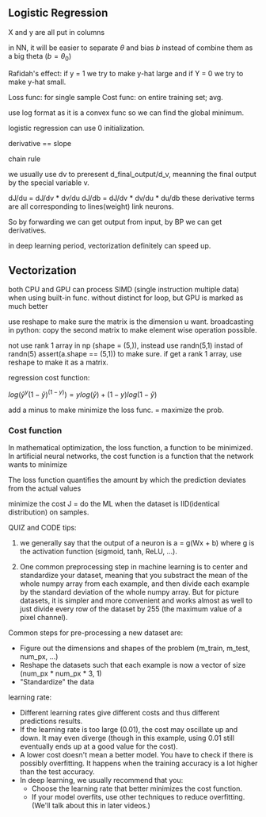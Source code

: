 ## Logistic Regression

X and y are all put in columns

in NN, it will be easier to separate $\theta$ and bias $b$ instead of combine them as a big theta ($b=\theta_0$)

Rafidah's effect: if y = 1 we try to make y-hat large and if Y = 0 we try to make y-hat small.

Loss func: for single sample
Cost func: on entire training set; avg.

use log format as it is a convex func so we can find the global minimum.

logistic regression can use 0 initialization.


derivative == slope


chain rule

we usually use dv to preresent d_final_output/d_v, meanning the final output by the special variable v.

dJ/du = dJ/dv * dv/du
dJ/db = dJ/dv * dv/du * du/db
these derivative terms are all corresponding to lines(weight) link neurons.

So by forwarding we can get output from input, by BP we can get derivatives.


in deep learning period, vectorization definitely can speed up.


## Vectorization

both CPU and GPU can process SIMD (single instruction multiple data) when using built-in func. without distinct for loop, but GPU is marked as much better

use reshape to make sure the matrix is the dimension u want.
broadcasting in python: copy the second matrix to make element wise operation possible.


not use rank 1 array in np (shape = (5,)), instead use randn(5,1) instad of randn(5)
assert(a.shape == (5,1)) to make sure.
if get a rank 1 array, use reshape to make it as a matrix.



regression cost function:

$log(\hat{y}^y(1-\hat{y})^{(1-y)}) =ylog(\hat{y})+(1-y)log(1-\hat{y})$


 add a minus to make minimize the loss func. = maximize the prob.


### Cost function
In mathematical optimization, the loss function, a function to be minimized.
In artificial neural networks, the cost function is a function that the network wants to minimize

The loss function quantifies the amount by which the prediction deviates from the actual values


minimize the cost J = do the ML when the dataset is IID(identical distribution) on samples.



QUIZ and CODE tips:

 1. we generally say that the output of a neuron is a = g(Wx + b) where g is the activation function (sigmoid, tanh, ReLU, ...).


2. One common preprocessing step in machine learning is to center and standardize your dataset, meaning that you substract the mean of the whole numpy array from each example, and then divide each example by the standard deviation of the whole numpy array. But for picture datasets, it is simpler and more convenient and works almost as well to just divide every row of the dataset by 255 (the maximum value of a pixel channel).


Common steps for pre-processing a new dataset are:
- Figure out the dimensions and shapes of the problem (m_train, m_test, num_px, ...)
- Reshape the datasets such that each example is now a vector of size (num_px \* num_px \* 3, 1)
- "Standardize" the data




learning rate:
- Different learning rates give different costs and thus different predictions results.
- If the learning rate is too large (0.01), the cost may oscillate up and down. It may even diverge (though in this example, using 0.01 still eventually ends up at a good value for the cost). 
- A lower cost doesn't mean a better model. You have to check if there is possibly overfitting. It happens when the training accuracy is a lot higher than the test accuracy.
- In deep learning, we usually recommend that you: 
    - Choose the learning rate that better minimizes the cost function.
    - If your model overfits, use other techniques to reduce overfitting. (We'll talk about this in later videos.) 
